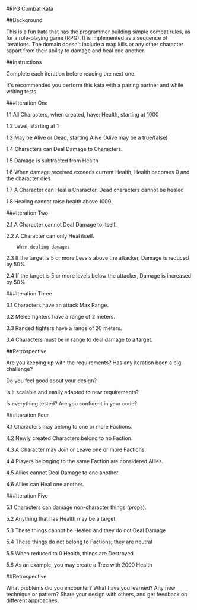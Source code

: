 #RPG Combat Kata

##Background

This is a fun kata that has the programmer building simple combat rules, as for a role-playing game (RPG). It is implemented as a sequence of iterations. The domain doesn't include a map kills or any other character sapart from their ability to damage and heal one another.

##Instructions

Complete each iteration before reading the next one.

It's recommended you perform this kata with a pairing partner and while writing tests.


###Iteration One

1.1     All Characters, when created, have:
        Health, starting at 1000

1.2      Level, starting at 1

1.3     May be Alive or Dead, starting Alive (Alive may be a true/false)

1.4     Characters can Deal Damage to Characters.

1.5     Damage is subtracted from Health

1.6     When damage received exceeds current 
        Health, Health becomes 0 and the character dies

1.7     A Character can Heal a Character.
        Dead characters cannot be healed

1.8     Healing cannot raise health above 1000


###Iteration Two

2.1     A Character cannot Deal Damage to itself.

2.2     A Character can only Heal itself.
        
        When dealing damage:

2.3     If the target is 5 or more Levels above the attacker, Damage is reduced by 50%

2.4     If the target is 5 or more levels below    the attacker, Damage is increased by 50%


###Iteration Three

3.1     Characters have an attack Max Range.

3.2     Melee fighters have a range of 2 meters.

3.3     Ranged fighters have a range of 20 meters.

3.4     Characters must be in range to deal damage to a target.

##Retrospective

Are you keeping up with the requirements? Has any iteration been a big challenge?

Do you feel good about your design? 

Is it scalable and easily adapted to new requirements?

Is everything tested? Are you confident in your code?

###Iteration Four

4.1     Characters may belong to one or more Factions.

4.2     Newly created Characters belong to no Faction.

4.3     A Character may Join or Leave one or more Factions.

4.4     Players belonging to the same Faction are considered Allies.

4.5     Allies cannot Deal Damage to one another.

4.6     Allies can Heal one another.


###Iteration Five

5.1 Characters can damage non-character things (props).

5.2 Anything that has Health may be a target

5.3 These things cannot be Healed and they do not Deal Damage

5.4 These things do not belong to Factions; they are neutral

5.5 When reduced to 0 Health, things are Destroyed

5.6 As an example, you may create a Tree with 2000 Health


##Retrospective

What problems did you encounter?
What have you learned? Any new technique or pattern?
Share your design with others, and get feedback on different approaches.
